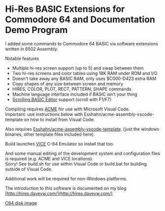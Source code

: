 # Hi-Res BASIC Extensions for Commodore 64 and Documentation Demo Program #

I added some commands to Commodore 64 BASIC via software extensions
written in 6502 Assembly.

Notable features
* Multiple hi-res screen support (up to 5) and swap between them
* Two hi-res screens and color tables using 18K RAM under ROM and I/O
* Doesn't take away any BASIC RAM, only uses $C000-D423 extra RAM
* Copy shapes of any size between screen and memory
* HIRES, COLOR, PLOT, RECT, PATTERN, SHAPE commands
* Machine language interface included if BASIC isn't your thing
* [Scrolling BASIC Editor](https://archive.org/details/1988-01-computegazette/page/n82) support (scroll with F1/F7)

Compiling requires [ACME](https://sourceforge.net/projects/acme-crossass/) for use with Microsoft Visual Code.  
Important: use instructions below with Esshahn/acme-assembly-vscode-template on how to install from Visual Code.

Also requires [Esshahn/acme-assembly-vscode-template](https://github.com/Esshahn/acme-assembly-vscode-template).
(just the windows binaries, other template files included here).

Build launches [VICE](http://vice-emu.sourceforge.net/index.html#download) C-64 Emulator so install that too.

And some manual editing of the development system and configuration files is required (e.g. ACME and VICE locations).  
Sorry! See build.sh for use within Visual Code or build.bat for building outside of Visual Code.

Additional work will be required for non-Windows platforms.

The introduction to this software is documented on my blog
[http://hires.davevw.com/](http://hires.davevw.com/)

[C64 disk image](https://github.com/davervw/hires-c64/raw/master/build/hires.d64)
